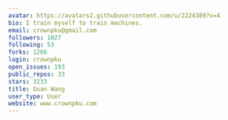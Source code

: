 ```yaml
---
avatar: https://avatars2.githubusercontent.com/u/2224389?v=4
bio: I train myself to train machines.
email: crownpku@gmail.com
followers: 1027
following: 53
forks: 1266
login: crownpku
open_issues: 193
public_repos: 33
stars: 3233
title: Guan Wang
user_type: User
website: www.crownpku.com
---
```

